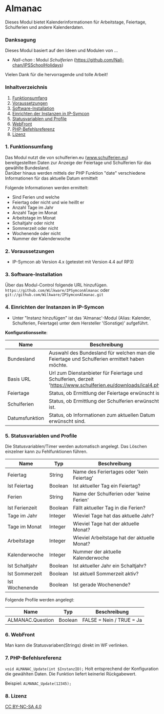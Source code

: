 # Almanac

Dieses Modul bietet Kalenderinformationen für Arbeitstage, Feiertage, Schulferien und andere Kalenderdaten.

### Danksagung 

Dieses Modul basiert auf den Ideen und Modulen von ...
* _Nall-chan_ : Modul _Schulferien_ (https://github.com/Nall-chan/IPSSchoolHolidays) 

Vielen Dank für die hervorragende und tolle Arbeit! 

### Inhaltverzeichnis

1. [Funktionsumfang](#1-funktionsumfang)
2. [Voraussetzungen](#2-voraussetzungen)
3. [Software-Installation](#3-software-installation)
4. [Einrichten der Instanzen in IP-Symcon](#4-einrichten-der-instanzen-in-ip-symcon)
5. [Statusvariablen und Profile](#5-statusvariablen-und-profile)
6. [WebFront](#6-webfront)
7. [PHP-Befehlsreferenz](#7-php-befehlsreferenz)
8. [Lizenz](#8-lizenz)

### 1. Funktionsumfang

Das Modul nutzt die von schulferien.eu (www.schulferien.eu) bereitgestellten Daten zur Anzeige der Feiertage und Schulferien
für das gewählte Bundesland.  
Darüber hinaus werden mittels der PHP Funktion "date" verschiedene Informationen für das aktuelle Datum ermittelt

Folgende Informationen werden ermittelt:

* Sind Ferien und welche
* Feiertag oder nicht und wie heißt er 
* Anzahl Tage im Jahr
* Anzahl Tage im Monat
* Arbeitstage im Monat
* Schaltjahr oder nicht
* Sommerzeit oder nicht
* Wochenende oder nicht
* Nummer der Kalenderwoche

### 2. Voraussetzungen

- IP-Symcon ab Version 4.x (getestet mit Version 4.4 auf RP3)

### 3. Software-Installation

Über das Modul-Control folgende URL hinzufügen.  
`https://github.com/Wilkware/IPSymconAlmanac` oder `git://github.com/Wilkware/IPSymconAlmanac.git`

### 4. Einrichten der Instanzen in IP-Symcon

- Unter "Instanz hinzufügen" ist das 'Almanac'-Modul (Alias: Kalender, Schulferien, Feiertage) unter dem Hersteller '(Sonstige)' aufgeführt.

__Konfigurationsseite__:


Name               | Beschreibung
------------------ | ---------------------------------
Bundesland         | Auswahl des Bundesland für welchen man die Feiertage und Schulferien ermittelt haben möchte.
Basis URL          | Url zum Dienstanbieter für Feiertage und Schulferien, derzeit 'https://www.schulferien.eu/downloads/ical4.php'
Feiertage          | Status, ob Ermittlung der Feiertage erwünscht ist.
Schulferien        | Status, ob Ermittlung der Schulferien erwünscht ist.
Datumsfunktion     | Status, ob Informationen zum aktuellen Datum erwünscht sind.


### 5. Statusvariablen und Profile

Die Statusvariablen/Timer werden automatisch angelegt. Das Löschen einzelner kann zu Fehlfunktionen führen.

Name                 | Typ       | Beschreibung
-------------------- | --------- | ----------------
Feiertag             | String    | Name des Feriertages oder 'kein Feiertag'
Ist Feiertag         | Boolean   | Ist aktueller Tag ein Feiertag?
Ferien               | String    | Name der Schulferien oder 'keine Ferien'
Ist Ferienzeit       | Boolean   | Fällt aktueller Tag in die Ferien?
Tage im Jahr         | Integer   | Wieviel Tage hat das aktuelle Jahr?
Tage im Monat        | Integer   | Wieviel Tage hat der aktuelle Monat?
Arbeitstage          | Integer   | Wieviel Arbeitstage hat der aktuelle Monat?
Kalenderwoche        | Integer   | Nummer der aktuelle Kalenderwoche
Ist Schaltjahr       | Boolean   | Ist aktueller Jahr ein Schaltjahr?
Ist Sommerzeit       | Boolean   | Ist aktuell Sommerzeit aktiv?
Ist Wochenende       | Boolean   | Ist gerade Wochenende?

Folgende Profile werden angelegt:

Name                 | Typ       | Beschreibung
-------------------- | --------- | ----------------
ALMANAC.Question     | Boolean   | FALSE = Nein / TRUE = Ja


### 6. WebFront

Man kann die Statusvariaben(Strings) direkt im WF verlinken.


### 7. PHP-Befehlsreferenz

`void ALMANAC_Update(int $InstanzID);`
Holt entsprechend der Konfiguration die gewählten Daten.
Die Funktion liefert keinerlei Rückgabewert.

Beispiel:
`ALMANAC_Update(12345);`

### 8. Lizenz

  [CC BY-NC-SA 4.0](https://creativecommons.org/licenses/by-nc-sa/4.0/)  